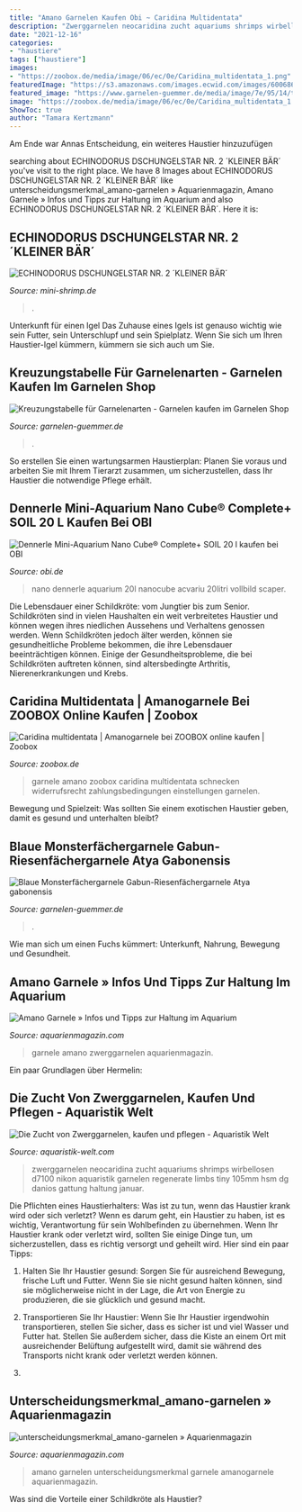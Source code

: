 ```yaml
---
title: "Amano Garnelen Kaufen Obi ~ Caridina Multidentata"
description: "Zwerggarnelen neocaridina zucht aquariums shrimps wirbellosen d7100 nikon aquaristik garnelen regenerate limbs tiny 105mm hsm dg danios gattung haltung januar"
date: "2021-12-16"
categories:
- "haustiere"
tags: ["haustiere"]
images:
- "https://zoobox.de/media/image/06/ec/0e/Caridina_multidentata_1.png"
featuredImage: "https://s3.amazonaws.com/images.ecwid.com/images/60068607/2384589751.jpg"
featured_image: "https://www.garnelen-guemmer.de/media/image/7e/95/14/temp2379_0_200x200@2x.jpg"
image: "https://zoobox.de/media/image/06/ec/0e/Caridina_multidentata_1.png"
ShowToc: true
author: "Tamara Kertzmann"
---
```



Am Ende war Annas Entscheidung, ein weiteres Haustier hinzuzufügen

	

		
searching about ECHINODORUS DSCHUNGELSTAR NR. 2 ´KLEINER BÄR´ you've visit to the right place. We have 8 Images about ECHINODORUS DSCHUNGELSTAR NR. 2 ´KLEINER BÄR´ like unterscheidungsmerkmal_amano-garnelen » Aquarienmagazin, Amano Garnele » Infos und Tipps zur Haltung im Aquarium and also ECHINODORUS DSCHUNGELSTAR NR. 2 ´KLEINER BÄR´. Here it is:
		
    
## ECHINODORUS DSCHUNGELSTAR NR. 2 ´KLEINER BÄR´

<img loading=lazy src="https://s3.amazonaws.com/images.ecwid.com/images/60068607/2384589751.jpg" onerror="this.onerror=null;this.src='https://tse3.mm.bing.net/th?id=OIP.Wo23lA4pUQ0__hzyTXJEzAHaJ4&amp;pid=15.1';" alt="ECHINODORUS DSCHUNGELSTAR NR. 2 ´KLEINER BÄR´">

_Source: mini-shrimp.de_

>. 

	

Unterkunft für einen Igel
Das Zuhause eines Igels ist genauso wichtig wie sein Futter, sein Unterschlupf und sein Spielplatz. Wenn Sie sich um Ihren Haustier-Igel kümmern, kümmern sie sich auch um Sie.

    
## Kreuzungstabelle Für Garnelenarten - Garnelen Kaufen Im Garnelen Shop

<img loading=lazy src="https://www.garnelen-guemmer.de/Bilder/GarnelenAngebote2.jpg" onerror="this.onerror=null;this.src='https://tse1.mm.bing.net/th?id=OIP.ff5r17pme1A_6yGqT7YargAAAA&amp;pid=15.1';" alt="Kreuzungstabelle für Garnelenarten - Garnelen kaufen im Garnelen Shop">

_Source: garnelen-guemmer.de_

>. 

	

So erstellen Sie einen wartungsarmen Haustierplan: Planen Sie voraus und arbeiten Sie mit Ihrem Tierarzt zusammen, um sicherzustellen, dass Ihr Haustier die notwendige Pflege erhält.

    
## Dennerle Mini-Aquarium Nano Cube® Complete+ SOIL 20 L Kaufen Bei OBI

<img loading=lazy src="https://images.obi.de/product/DE/1500x1500/352683_1.jpg" onerror="this.onerror=null;this.src='https://tse3.mm.bing.net/th?id=OIP.vO-4_rZ3eP0RaxmhrYpkKAHaHa&amp;pid=15.1';" alt="Dennerle Mini-Aquarium Nano Cube® Complete+ SOIL 20 l kaufen bei OBI">

_Source: obi.de_

>nano dennerle aquarium 20l nanocube acvariu 20litri vollbild scaper. 

	

Die Lebensdauer einer Schildkröte: vom Jungtier bis zum Senior.
Schildkröten sind in vielen Haushalten ein weit verbreitetes Haustier und können wegen ihres niedlichen Aussehens und Verhaltens genossen werden. Wenn Schildkröten jedoch älter werden, können sie gesundheitliche Probleme bekommen, die ihre Lebensdauer beeinträchtigen können. Einige der Gesundheitsprobleme, die bei Schildkröten auftreten können, sind altersbedingte Arthritis, Nierenerkrankungen und Krebs.

    
## Caridina Multidentata | Amanogarnele Bei ZOOBOX Online Kaufen | Zoobox

<img loading=lazy src="https://zoobox.de/media/image/06/ec/0e/Caridina_multidentata_1.png" onerror="this.onerror=null;this.src='https://tse1.mm.bing.net/th?id=OIP.VNngoQEsBOF1HZ4XGFr1zgHaFk&amp;pid=15.1';" alt="Caridina multidentata | Amanogarnele bei ZOOBOX online kaufen | Zoobox">

_Source: zoobox.de_

>garnele amano zoobox caridina multidentata schnecken widerrufsrecht zahlungsbedingungen einstellungen garnelen. 

	

Bewegung und Spielzeit: Was sollten Sie einem exotischen Haustier geben, damit es gesund und unterhalten bleibt?

    
## Blaue Monsterfächergarnele Gabun-Riesenfächergarnele Atya Gabonensis

<img loading=lazy src="https://www.garnelen-guemmer.de/media/image/7e/95/14/temp2379_0_200x200@2x.jpg" onerror="this.onerror=null;this.src='https://tse1.mm.bing.net/th?id=OIP.vNPMWwAPxNK8YC8RWubT-gAAAA&amp;pid=15.1';" alt="Blaue Monsterfächergarnele Gabun-Riesenfächergarnele Atya gabonensis">

_Source: garnelen-guemmer.de_

>. 

	

Wie man sich um einen Fuchs kümmert: Unterkunft, Nahrung, Bewegung und Gesundheit.

    
## Amano Garnele » Infos Und Tipps Zur Haltung Im Aquarium

<img loading=lazy src="https://aquarienmagazin.com/wp-content/uploads/2021/03/amano-garnele-1024x746.jpg" onerror="this.onerror=null;this.src='https://tse4.mm.bing.net/th?id=OIP.vAxS0rdE88h6yYRMaqO9rwHaFZ&amp;pid=15.1';" alt="Amano Garnele » Infos und Tipps zur Haltung im Aquarium">

_Source: aquarienmagazin.com_

>garnele amano zwerggarnelen aquarienmagazin. 

	

Ein paar Grundlagen über Hermelin:

    
## Die Zucht Von Zwerggarnelen, Kaufen Und Pflegen - Aquaristik Welt

<img loading=lazy src="https://aquaristik-welt.com/wp-content/uploads/2021/01/Die-Zucht-von-Zwerggarnelen.jpg" onerror="this.onerror=null;this.src='https://tse4.mm.bing.net/th?id=OIP.WqBYiQYJ_Tsq_yhQC4sb2gHaEU&amp;pid=15.1';" alt="Die Zucht von Zwerggarnelen, kaufen und pflegen - Aquaristik Welt">

_Source: aquaristik-welt.com_

>zwerggarnelen neocaridina zucht aquariums shrimps wirbellosen d7100 nikon aquaristik garnelen regenerate limbs tiny 105mm hsm dg danios gattung haltung januar. 

	

Die Pflichten eines Haustierhalters: Was ist zu tun, wenn das Haustier krank wird oder sich verletzt?
Wenn es darum geht, ein Haustier zu haben, ist es wichtig, Verantwortung für sein Wohlbefinden zu übernehmen. Wenn Ihr Haustier krank oder verletzt wird, sollten Sie einige Dinge tun, um sicherzustellen, dass es richtig versorgt und geheilt wird. Hier sind ein paar Tipps:
1. Halten Sie Ihr Haustier gesund: Sorgen Sie für ausreichend Bewegung, frische Luft und Futter. Wenn Sie sie nicht gesund halten können, sind sie möglicherweise nicht in der Lage, die Art von Energie zu produzieren, die sie glücklich und gesund macht.

2. Transportieren Sie Ihr Haustier: Wenn Sie Ihr Haustier irgendwohin transportieren, stellen Sie sicher, dass es sicher ist und viel Wasser und Futter hat. Stellen Sie außerdem sicher, dass die Kiste an einem Ort mit ausreichender Belüftung aufgestellt wird, damit sie während des Transports nicht krank oder verletzt werden können.

3.

    
## Unterscheidungsmerkmal_amano-garnelen » Aquarienmagazin

<img loading=lazy src="https://aquarienmagazin.com/wp-content/uploads/2021/03/unterscheidungsmerkmal_amano-garnelen.jpg" onerror="this.onerror=null;this.src='https://tse1.mm.bing.net/th?id=OIP.ncnXI3MjhkkW1ODPHMHi4AHaFZ&amp;pid=15.1';" alt="unterscheidungsmerkmal_amano-garnelen » Aquarienmagazin">

_Source: aquarienmagazin.com_

>amano garnelen unterscheidungsmerkmal garnele amanogarnele aquarienmagazin. 

	

Was sind die Vorteile einer Schildkröte als Haustier?

